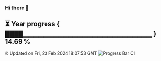 ### Hi there 👋
⏳ Year progress { ████▁▁▁▁▁▁▁▁▁▁▁▁▁▁▁▁▁▁▁▁▁▁▁▁▁▁ } 14.69 %
---
⏰ Updated on Fri, 23 Feb 2024 18:07:53 GMT
![Progress Bar CI](https://github.com/Moyi321/Moyi321/workflows/Progress%20Bar%20CI/badge.svg)
